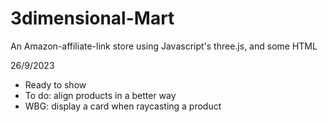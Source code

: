 # 3dimensional-Mart

An Amazon-affiliate-link store using Javascript's three.js, and some HTML


26/9/2023
- Ready to show
- To do: align products in a better way
- WBG: display a card when raycasting a product
